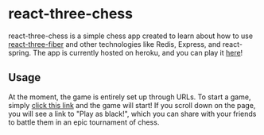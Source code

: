 # react-three-chess
react-three-chess is a simple chess app created to learn about how to use
[react-three-fiber](https://github.com/pmndrs/react-three-fiber) and other
technologies like Redis, Express, and react-spring. The app is currently hosted
on heroku, and you can play it [here](https://react-three-chess.herokuapp.com)!

## Usage
At the moment, the game is entirely set up through URLs. To start a game, simply
[click this link](https://react-three-chess.herokuapp.com) and the game will
start! If you scroll down on the page, you will see a link to "Play as black!",
which you can share with your friends to battle them in an epic tournament of
chess.
